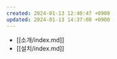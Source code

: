 ```yaml
---
created: 2024-01-13 12:40:47 +0900
updated: 2024-01-13 14:37:08 +0900
---
```


- [[소개/index.md]]
- [[설치/index.md]]
